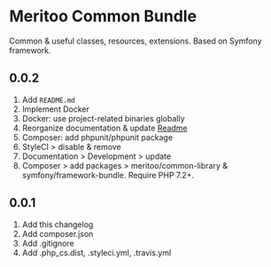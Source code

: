 # Meritoo Common Bundle
Common & useful classes, resources, extensions. Based on Symfony framework.

## 0.0.2

1. Add `README.md`
2. Implement Docker
3. Docker: use project-related binaries globally
4. Reorganize documentation & update [Readme](README.md)
5. Composer: add phpunit/phpunit package
6. StyleCI > disable & remove
7. Documentation > Development > update
8. Composer > add packages > meritoo/common-library & symfony/framework-bundle. Require PHP 7.2+.

## 0.0.1

1. Add this changelog
2. Add composer.json
3. Add .gitignore
4. Add .php_cs.dist, .styleci.yml, .travis.yml
